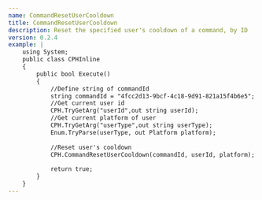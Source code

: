 ```yaml
---
name: CommandResetUserCooldown
title: CommandResetUserCooldown
description: Reset the specified user's cooldown of a command, by ID
version: 0.2.4
example: |
    using System;
    public class CPHInline
    {
        public bool Execute()
        {
            //Define string of commandId
            string commandId = "4fcc2d13-9bcf-4c18-9d91-821a15f4b6e5";
            //Get current user id
            CPH.TryGetArg("userId",out string userId);
            //Get current platform of user
            CPH.TryGetArg("userType",out string userType);
            Enum.TryParse(userType, out Platform platform);
            
            //Reset user's cooldown
            CPH.CommandResetUserCooldown(commandId, userId, platform);
            
            return true;
        }
    }
---
```

